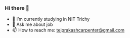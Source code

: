 ### Hi there 👋

<!--
**tej-carpenter/tej-carpenter** is a ✨ _special_ ✨ repository because its `README.md` (this file) appears on your GitHub profile.

Here are some ideas to get you started:-->

- 🌱 I’m currently studying in NIT Trichy
- 💬 Ask me about job
- 📫 How to reach me: tejprakashcarpenter@gmail.com
<!--
- 👯 I’m looking to collaborate on >-<
- 🤔 I’m looking for help with >-<
- 😄 Pronouns: ...
- ⚡ Fun fact: ...
-->
